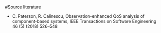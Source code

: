 #Source literature
- C. Paterson, R. Calinescu, Observation-enhanced QoS analysis of component-based systems, IEEE Transactions on Software
Engineering 46 (5) (2018) 526–548
